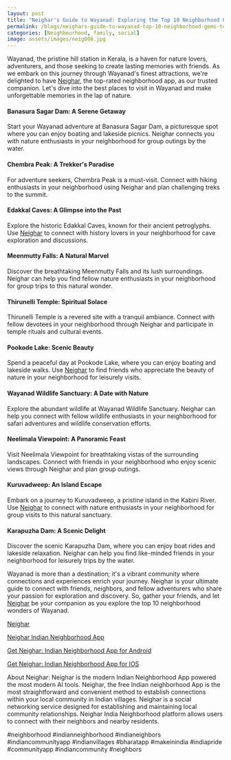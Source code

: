 ```yaml
---
layout: post
title: "Neighar's Guide to Wayanad: Exploring the Top 10 Neighborhood Gems with Friends"
permalink: /blogs/neighars-guide-to-wayanad-top-10-neighborhood-gems-to-explore-with-friends
categories: [Neighbourhood, family, social]
image: assets/images/neig008.jpg
---
```


Wayanad, the pristine hill station in Kerala, is a haven for nature lovers, adventurers, and those seeking to create lasting memories with friends. As we embark on this journey through Wayanad's finest attractions, we're delighted to have [Neighar](https://play.google.com/store/apps/details?id=com.neighar.app&hl=en_IN&gl=US), the top-rated neighborhood app, as our trusted companion. Let's dive into the best places to visit in Wayanad and make unforgettable memories in the lap of nature.

#### Banasura Sagar Dam: A Serene Getaway

Start your Wayanad adventure at Banasura Sagar Dam, a picturesque spot where you can enjoy boating and lakeside picnics. Neighar connects you with nature enthusiasts in your neighborhood for group outings by the water.

#### Chembra Peak: A Trekker's Paradise

For adventure seekers, Chembra Peak is a must-visit. Connect with hiking enthusiasts in your neighborhood using Neighar and plan challenging treks to the summit.

#### Edakkal Caves: A Glimpse into the Past

Explore the historic Edakkal Caves, known for their ancient petroglyphs. Use [Neighar](https://play.google.com/store/apps/details?id=com.neighar.app&hl=en_IN&gl=US) to connect with history lovers in your neighborhood for cave exploration and discussions.

#### Meenmutty Falls: A Natural Marvel

Discover the breathtaking Meenmutty Falls and its lush surroundings. Neighar can help you find fellow nature enthusiasts in your neighborhood for group trips to this natural wonder.

#### Thirunelli Temple: Spiritual Solace

Thirunelli Temple is a revered site with a tranquil ambiance. Connect with fellow devotees in your neighborhood through Neighar and participate in temple rituals and cultural events.

#### Pookode Lake: Scenic Beauty

Spend a peaceful day at Pookode Lake, where you can enjoy boating and lakeside walks. Use [Neighar](https://play.google.com/store/apps/details?id=com.neighar.app&hl=en_IN&gl=US) to find friends who appreciate the beauty of nature in your neighborhood for leisurely visits.

#### Wayanad Wildlife Sanctuary: A Date with Nature

Explore the abundant wildlife at Wayanad Wildlife Sanctuary. Neighar can help you connect with fellow wildlife enthusiasts in your neighborhood for safari adventures and wildlife conservation efforts.

#### Neelimala Viewpoint: A Panoramic Feast

Visit Neelimala Viewpoint for breathtaking vistas of the surrounding landscapes. Connect with friends in your neighborhood who enjoy scenic views through Neighar and plan group outings.

#### Kuruvadweep: An Island Escape

Embark on a journey to Kuruvadweep, a pristine island in the Kabini River. Use [Neighar](https://play.google.com/store/apps/details?id=com.neighar.app&hl=en_IN&gl=US) to connect with nature enthusiasts in your neighborhood for group visits to this natural sanctuary.

#### Karapuzha Dam: A Scenic Delight

Discover the scenic Karapuzha Dam, where you can enjoy boat rides and lakeside relaxation. Neighar can help you find like-minded friends in your neighborhood for leisurely trips by the water.

Wayanad is more than a destination; it's a vibrant community where connections and experiences enrich your journey. Neighar is your ultimate guide to connect with friends, neighbors, and fellow adventurers who share your passion for exploration and discovery. So, gather your friends, and let [Neighar](https://play.google.com/store/apps/details?id=com.neighar.app&hl=en_IN&gl=US) be your companion as you explore the top 10 neighborhood wonders of Wayanad.

[Neighar](https://www.neighar.com)

[Neighar Indian Neighborhood App](https://neighar.com/download)

[Get Neighar: Indian Neighborhood App for Android](https://play.google.com/store/apps/details?id=com.neighar.app)

[Get Neighar: Indian Neighborhood App for IOS](https://apps.apple.com/us/app/neighar-india-neighborhood-app/id6471035218)

About Neighar:
Neighar is the modern Indian Neighborhood App powered the most modern AI tools. Neighar, the free Indian neighborhood App is the most straightforward and convenient method to establish connections within your local community in Indian villages. Neighar is a social networking service designed for establishing and maintaining local community relationships. Neighar India Neighborhood platform allows users to connect with their neighbors and nearby residents.

#neighborhood #indianneighborhood #indianeighbors #indiancommunityapp #indianvillages #bharatapp #makeinindia #indiapride #communityapp #indiancommunity #neighbors